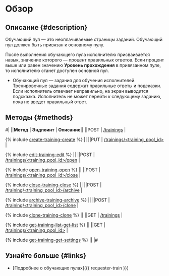 # Обзор

## Описание {#description}

Обучающий пул — это неоплачиваемые страницы заданий. Обучающий пул должен быть привязан к основному пулу.

После выполнения обучающего пула исполнителю присваивается навык, значение которого — процент правильных ответов. Если процент выше или равен значению **Уровень прохождения** в привязанном пуле, то исполнителю станет доступен основной пул.

- Обучающий пул — задания для обучения исполнителей. Тренировочные задания содержат правильные ответы и подсказки. Если исполнитель отвечает неправильно, на экран выводится подсказка. Исполнитель не может перейти к следующему заданию, пока не введет правильный ответ.

## Методы {#methods}

#|
||**Метод** | **Эндпоинт** | **Описание**||
||POST | [/trainings](create-training.md) | 

{% include [create-training-create](../_includes/concepts/create-training/id-create-training/create.md) %}
||
||PUT | [/trainings/<training_pool_id>](edit-training.md) | 

{% include [edit-training-edit](../_includes/concepts/edit-training/id-edit-training/edit.md) %}
||
||POST | [/trainings/<training_pool_id>/open](open-training.md) | 

{% include [open-training-open](../_includes/concepts/open-training/id-open-training/open.md) %}
||
||POST | [/trainings/<training_pool_id>/close](close-training.md) | 

{% include [close-training-close](../_includes/concepts/close-training/id-close-training/close.md) %}
||
||POST | [/training/<training_pool_id>/archive](archive-training.md) | 

{% include [archive-training-archive](../_includes/concepts/archive-training/id-archive-training/archive.md) %}
||
||POST | [/training/<training_pool_id>/clone](clone-training.md) | 

{% include [clone-training-clone](../_includes/concepts/clone-training/id-clone-training/clone.md) %}
||
||GET | [/trainings](get-training-list.md) | 

{% include [get-training-list-get-list](../_includes/concepts/get-training-list/id-get-training-list/get-list.md) %}
||
||GET | [/trainings/<training_pool_id>](get-training.md) | 

{% include [get-training-get-settings](../_includes/concepts/get-training/id-get-training/get-settings.md) %}
||
|#


## Узнайте больше {#links}

- [Подробнее о обучающих пулах]({{ requester-train }})

